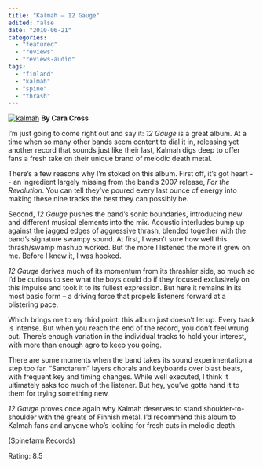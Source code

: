 ```yaml
---
title: "Kalmah – 12 Gauge"
edited: false
date: "2010-06-21"
categories:
  - "featured"
  - "reviews"
  - "reviews-audio"
tags:
  - "finland"
  - "kalmah"
  - "spine"
  - "thrash"
---
```


[![kalmah](http://www.hellbound.ca/wp-content/uploads/2010/06/kalmah.jpg "kalmah")](http://www.hellbound.ca/wp-content/uploads/2010/06/kalmah.jpg) **By Cara Cross**

I’m just going to come right out and say it: _12 Gauge_ is a great album. At a time when so many other bands seem content to dial it in, releasing yet another record that sounds just like their last, Kalmah digs deep to offer fans a fresh take on their unique brand of melodic death metal.

There’s a few reasons why I’m stoked on this album. First off, it’s got heart -- an ingredient largely missing from the band’s 2007 release, _For the Revolution_. You can tell they’ve poured every last ounce of energy into making these nine tracks the best they can possibly be.

Second, _12 Gauge_ pushes the band’s sonic boundaries, introducing new and different musical elements into the mix. Acoustic interludes bump up against the jagged edges of aggressive thrash, blended together with the band’s signature swampy sound. At first, I wasn’t sure how well this thrash/swamp mashup worked. But the more I listened the more it grew on me. Before I knew it, I was hooked.

_12 Gauge_ derives much of its momentum from its thrashier side, so much so I’d be curious to see what the boys could do if they focused exclusively on this impulse and took it to its fullest expression. But here it remains in its most basic form – a driving force that propels listeners forward at a blistering pace.

Which brings me to my third point: this album just doesn’t let up. Every track is intense. But when you reach the end of the record, you don’t feel wrung out. There’s enough variation in the individual tracks to hold your interest, with more than enough agro to keep you going.

There are some moments when the band takes its sound experimentation a step too far. “Sanctarum” layers chorals and keyboards over blast beats, with frequent key and timing changes. While well executed, I think it ultimately asks too much of the listener. But hey, you’ve gotta hand it to them for trying something new.

_12 Gauge_ proves once again why Kalmah deserves to stand shoulder-to-shoulder with the greats of Finnish metal. I’d recommend this album to Kalmah fans and anyone who’s looking for fresh cuts in melodic death.

(Spinefarm Records)

Rating: 8.5
